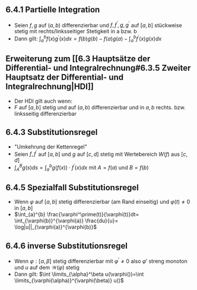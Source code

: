 ## 6.4.1 Partielle Integration
- Seien $f,g$ auf $(a,b)$ differenzierbar und $f,f^\prime,g,g^\prime$ auf $[a,b]$ stückweise stetig mit rechts/linksseitiger Stetigkeit in a bzw. b
- Dann gilt: $\int_{a}^{b} f(x)g^\prime(x)dx = f(b)g(b)-f(a)g(a) - \int_{a}^{b}f^\prime(x)g(x)dx$
## Erweiterung zum [[6.3 Hauptsätze der Differential- und Integralrechnung#6.3.5 Zweiter Hauptsatz der Differential- und Integralrechnung|HDI]] 
- Der HDI gilt auch wenn:
- $F$ auf $[a,b]$ stetig und auf $(a,b)$ differenzierbar und in $a,b$ rechts. bzw. linksseitig differenzierbar 
## 6.4.3 Substitutionsregel
- "Umkehrung der Kettenregel"
- Seien $f,f^\prime$ auf $[a,b]$ und $g$ auf $[c,d]$ stetig mit Wertebereich $W(f)$ aus $[c,d]$
- $\int_{A}^{B}g(s)ds=\int_{a}^{b}g(f(x))\cdot f^\prime(x)dx$ mit $A=f(a)$ und $B=f(b)$
## 6.4.5 Spezialfall Substitutionsregel
- Wenn $\varphi$ auf $[a,b]$ stetig differenzierbar (am Rand einseitig) und $\varphi(t)\neq 0$ in $[a,b]$ 
- $\int_{a}^{b} \frac{\varphi^\prime(t)}{\varphi(t)}dt= \int_{\varphi(b)}^{\varphi(a)} \frac{du}{u}= \log|u||_{\varphi(a)}^{\varphi(b)}$
## 6.4.6 inverse Substitutionsregel
- Wenn $\varphi : [\alpha, \beta]$ stetig differenzierbar mit $\varphi ^\prime \neq 0$ also $\varphi '$ streng monoton und $u$ auf dem $\mathcal{W}(\varphi)$ stetig
- Dann gilt: $\int \limits_{\alpha}^\beta u(\varphi())=\int \limits_{\varphi(\alpha)}^{\varphi(\beta)} u()$